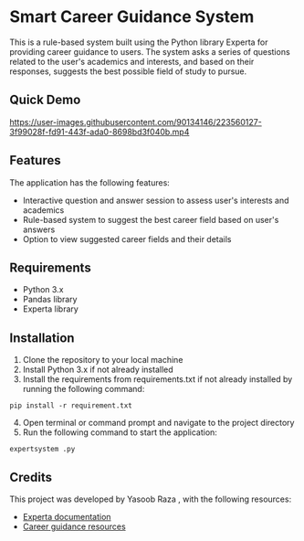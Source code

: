 # Smart Career Guidance System

This is a rule-based system built using the Python library Experta for providing career guidance to users. The system asks a series of questions related to the user's academics and interests, and based on their responses, suggests the best possible field of study to pursue.

## Quick Demo
https://user-images.githubusercontent.com/90134146/223560127-3f99028f-fd91-443f-ada0-8698bd3f040b.mp4


## Features
The application has the following features:

- Interactive question and answer session to assess user's interests and academics
- Rule-based system to suggest the best career field based on user's answers
- Option to view suggested career fields and their details

## Requirements

- Python 3.x
- Pandas library
- Experta library

## Installation

1. Clone the repository to your local machine
2. Install Python 3.x if not already installed
3. Install the requirements from requirements.txt if not already installed by running the following command:

```pip install -r requirement.txt```

4. Open terminal or command prompt and navigate to the project directory
5. Run the following command to start the application:

```expertsystem .py```

## Credits

This project was developed by Yasoob Raza , with the following resources:

- [Experta documentation](https://github.com/aimacode/aima-python/blob/master/expertsystem.ipynb)
- [Career guidance resources](https://www.careerguide.com/)
